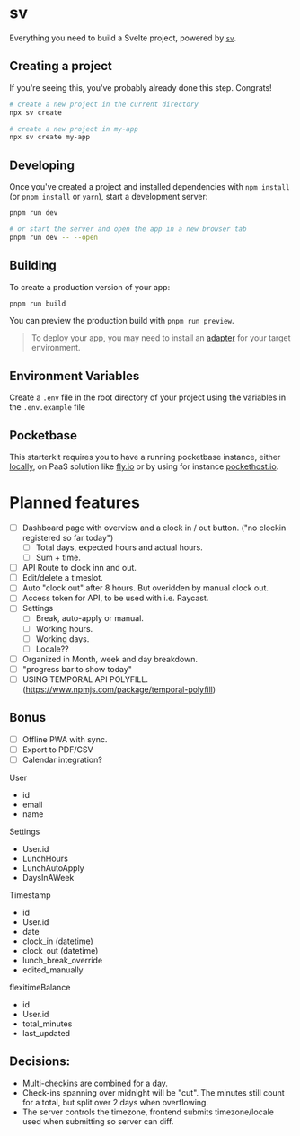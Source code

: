 # sv

Everything you need to build a Svelte project, powered by [`sv`](https://github.com/sveltejs/cli).

## Creating a project

If you're seeing this, you've probably already done this step. Congrats!

```bash
# create a new project in the current directory
npx sv create

# create a new project in my-app
npx sv create my-app
```

## Developing

Once you've created a project and installed dependencies with `npm install` (or `pnpm install` or `yarn`), start a development server:

```bash
pnpm run dev

# or start the server and open the app in a new browser tab
pnpm run dev -- --open
```

## Building

To create a production version of your app:

```bash
pnpm run build
```

You can preview the production build with `pnpm run preview`.

> To deploy your app, you may need to install an [adapter](https://svelte.dev/docs/kit/adapters) for your target environment.

## Environment Variables

Create a `.env` file in the root directory of your project using the variables in the `.env.example` file


## Pocketbase
This starterkit requires you to have a running pocketbase instance, either [locally](https://pocketbase.io/docs/), on PaaS solution like [fly.io](https://github.com/pocketbase/pocketbase/discussions/537) or by using for instance [pockethost.io](https://pockethost.io/).


# Planned features
- [ ] Dashboard page with overview and a clock in / out button. ("no clockin registered so far today")
  - [ ] Total days, expected hours and actual hours. 
  - [ ] Sum + time. 
- [ ] API Route to clock inn and out.
- [ ] Edit/delete a timeslot.
- [ ] Auto "clock out" after 8 hours. But overidden by manual clock out.
- [ ] Access token for API, to be used with i.e. Raycast.
- [ ] Settings
  - [ ] Break, auto-apply or manual.
  - [ ] Working hours.
  - [ ] Working days.
  - [ ] Locale??
- [ ] Organized in Month, week and day breakdown.
- [ ] "progress bar to show today"
- [ ] USING TEMPORAL API POLYFILL. (https://www.npmjs.com/package/temporal-polyfill)

## Bonus

- [ ] Offline PWA with sync.
- [ ] Export to PDF/CSV
- [ ] Calendar integration?

User
- id
- email
- name

Settings
- User.id
- LunchHours
- LunchAutoApply
- DaysInAWeek

Timestamp
- id
- User.id
- date
- clock_in (datetime)
- clock_out (datetime)
- lunch_break_override
- edited_manually

flexitimeBalance
- id
- User.id
- total_minutes
- last_updated



## Decisions:
- Multi-checkins are combined for a day. 
- Check-ins spanning over midnight will be "cut". The minutes still count for a total, but split over 2 days when overflowing.
- The server controls the timezone, frontend submits timezone/locale used when submitting so server can diff.